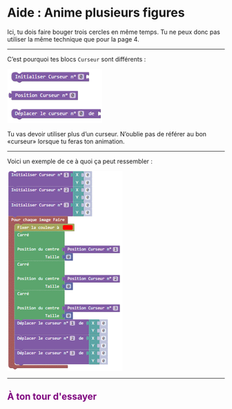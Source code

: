 # Aide : Anime plusieurs figures

Ici, tu dois faire bouger trois cercles en même temps. Tu ne peux donc pas utiliser la même technique que pour la page 4.

***

C’est pourquoi tes blocs `Curseur` sont différents : 

![Blocs multiples curseurs][curseur_tab]

Tu vas devoir utiliser plus d’un curseur. N’oublie pas de référer au bon «curseur» lorsque tu feras ton animation. 

***

Voici un exemple de ce à quoi ça peut ressembler : 

![Exemple plusieurs curseurs][ex_p6]

***

## <span style="color: #800080">À ton tour d'essayer</span>

[curseur_tab]: img/curseur_tab.png
[ex_p6]: img/ex_p6.png
